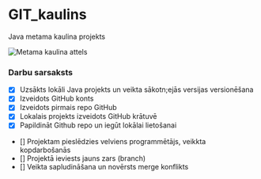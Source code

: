 # GIT_kaulins
Java metama kaulina projekts

![Metama kaulina attels](https://encrypted-tbn0.gstatic.com/images?q=tbn:ANd9GcQ6CNOGkqzJgbAZ60_3-ixijIzOJGkfZ2juJw&usqp=CAU)

 ### **Darbu sarsaksts**
- [x] Uzsākts lokāli Java projekts un veikta sākotn;ejās versijas versionēšana
- [x] Izveidots GitHub konts
- [x] Izveidots pirmais repo GitHub
- [x] Lokalais projekts izveidots GitHub krātuvē
- [x] Papildināt Github repo un iegūt lokālai lietošanai
- [] Projektam pieslēdzies velviens programmētājs, veikkta kopdarbošanās
- [] Projektā ieviests jauns zars (branch)
- [] Veikta sapludināšana un novērsts merge konflikts
